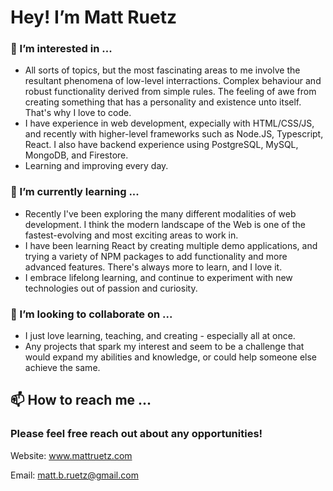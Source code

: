 # Hey! I’m Matt Ruetz
### 👀 I’m interested in ...
- All sorts of topics, but the most fascinating areas to me involve the resultant phenomena of low-level interractions. Complex behaviour and robust functionality derived from simple rules. The feeling of awe from creating something that has a personality and existence unto itself. That's why I love to code.
- I have experience in web development, expecially with HTML/CSS/JS, and recently with higher-level frameworks such as Node.JS, Typescript, React. I also have backend experience using PostgreSQL, MySQL, MongoDB, and Firestore.
- Learning and improving every day.

### 🌱 I’m currently learning ...
- Recently I've been exploring the many different modalities of web development. I think the modern landscape of the Web is one of the fastest-evolving and most exciting areas to work in.
- I have been learning React by creating multiple demo applications, and trying a variety of NPM packages to add functionality and more advanced features. There's always more to learn, and I love it.
- I embrace lifelong learning, and continue to experiment with new technologies out of passion and curiosity.


### 💞️ I’m looking to collaborate on ...
- I just love learning, teaching, and creating - especially all at once.
- Any projects that spark my interest and seem to be a challenge that would expand my abilities and knowledge, or could help someone else achieve the same.

## 📫 How to reach me ...
### **Please feel free reach out about any opportunities!**
Website: www.mattruetz.com

Email: matt.b.ruetz@gmail.com
